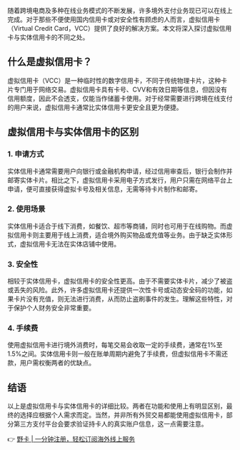 随着跨境电商及多种在线业务模式的不断发展，许多境外支付业务现已可以在线上完成。对于那些不便使用国内信用卡或对安全性有顾虑的人而言，虚拟信用卡（Virtual Credit Card，VCC）提供了良好的解决方案。本文将深入探讨虚拟信用卡与实体信用卡的不同之处。

## 什么是虚拟信用卡？

虚拟信用卡（VCC）是一种临时性的数字信用卡，不同于传统物理卡片，这种卡片专门用于网络交易。虚拟信用卡具有卡号、CVV和有效日期等信息，但因没有信用额度，因此不会透支，仅能当作储蓄卡使用。对于经常需要进行跨境在线支付的用户来说，虚拟信用卡通常比实体信用卡更安全且更为便捷。

## 虚拟信用卡与实体信用卡的区别

### 1. 申请方式

实体信用卡通常需要用户向银行或金融机构申请，经过信用审查后，银行会制作并邮寄实体卡片。相比之下，虚拟信用卡采用电子方式发行，用户只需在网络平台上申请，便可直接获得虚拟卡号及相关信息，无需等待卡片制作和邮寄。

### 2. 使用场景

实体信用卡适合于线下消费，如餐饮、超市等商铺，同时也可用于在线购物。而虚拟信用卡则主要用于线上消费，适合境外购买物品或充值等业务。由于缺乏实体形式，虚拟信用卡无法在实体店铺中使用。

### 3. 安全性

相较于实体信用卡，虚拟信用卡的安全性更高。由于不需要实体卡片，减少了被盗或丢失的风险。此外，许多虚拟信用卡还提供一次性卡号或动态安全码的功能，如果卡片没有充值，则无法进行消费，从而防止盗刷事件的发生。理解这些特性，对于保护个人财务安全非常重要。

### 4. 手续费

使用虚拟信用卡进行境外消费时，每笔交易会收取一定的手续费，通常在1%至1.5%之间。实体信用卡则一般在账单周期内避免了手续费，但虚拟信用卡不需还款，用户需权衡两者的优缺点。

## 结语

以上是虚拟信用卡与实体信用卡的详细比较。两者在功能和使用上有明显区别，最终的选择应根据个人需求而定。当然，并非所有外贸交易都能使用虚拟信用卡，部分第三方支付平台会要求验证持卡人的真实账户信息，这一点需要注意。

👉 [野卡 | 一分钟注册，轻松订阅海外线上服务](https://bit.ly/bewildcard)